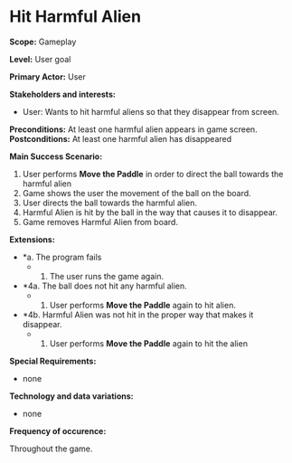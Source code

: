 # Hit Harmful Alien

**Scope:** Gameplay

**Level:** User goal

**Primary Actor:** User  

**Stakeholders and interests:**  

 -   User: Wants to hit harmful aliens so that they disappear from screen.

**Preconditions:** At least one harmful alien appears in game screen. 
**Postconditions:** At least one harmful alien has disappeared

**Main Success Scenario:**  

1. User performs __Move the Paddle__ in order to direct the ball towards the harmful alien
2. Game shows the user the movement of the ball on the board.
3. User directs the ball towards the harmful alien.
4. Harmful Alien is hit by the ball in the way that causes it to disappear.
5. Game removes Harmful Alien from board.

**Extensions:**  

-   *a. The program fails
    -   1.  The user runs the game again.
-   *4a. The ball does not hit any harmful alien. 
    -   1.  User performs __Move the Paddle__ again to hit alien.
-   *4b. Harmful Alien was not hit in the proper way that makes it disappear. 
    -   1.  User performs __Move the Paddle__ again to hit the alien

**Special Requirements:**
- none

**Technology and data variations:**
- none

**Frequency of occurence:** 

Throughout the game.
	